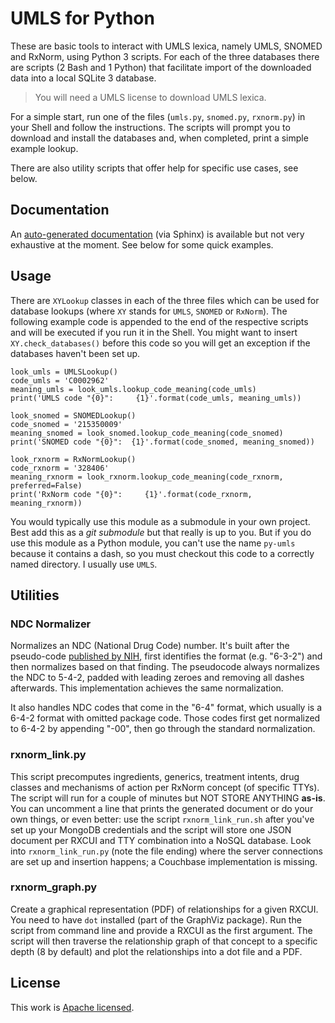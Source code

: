 UMLS for Python
===============

These are basic tools to interact with UMLS lexica, namely UMLS, SNOMED and RxNorm, using Python 3 scripts.
For each of the three databases there are scripts (2 Bash and 1 Python) that facilitate import of the downloaded data into a local SQLite 3 database.

> You will need a UMLS license to download UMLS lexica.

For a simple start, run one of the files (`umls.py`, `snomed.py`, `rxnorm.py`) in your Shell and follow the instructions.
The scripts will prompt you to download and install the databases and, when completed, print a simple example lookup.

There are also utility scripts that offer help for specific use cases, see below.

Documentation
-------------

An [auto-generated documentation](http://chb.github.io/py-umls/) (via Sphinx) is available but not very exhaustive at the moment.
See below for some quick examples.

Usage
-----

There are `XYLookup` classes in each of the three files which can be used for database lookups (where `XY` stands for `UMLS`, `SNOMED` or `RxNorm`).
The following example code is appended to the end of the respective scripts and will be executed if you run it in the Shell.
You might want to insert `XY.check_databases()` before this code so you will get an exception if the databases haven't been set up.

    look_umls = UMLSLookup()
    code_umls = 'C0002962'
    meaning_umls = look_umls.lookup_code_meaning(code_umls)
    print('UMLS code "{0}":     {1}'.format(code_umls, meaning_umls))
    
    look_snomed = SNOMEDLookup()
    code_snomed = '215350009'
    meaning_snomed = look_snomed.lookup_code_meaning(code_snomed)
    print('SNOMED code "{0}":  {1}'.format(code_snomed, meaning_snomed))
    
    look_rxnorm = RxNormLookup()
    code_rxnorm = '328406'
    meaning_rxnorm = look_rxnorm.lookup_code_meaning(code_rxnorm, preferred=False)
    print('RxNorm code "{0}":     {1}'.format(code_rxnorm, meaning_rxnorm))

You would typically use this module as a submodule in your own project.
Best add this as a _git submodule_ but that really is up to you.
But if you do use this module as a Python module, you can't use the name `py-umls` because it contains a dash, so you must checkout this code to a correctly named directory.
I usually use `UMLS`.

Utilities
---------

### NDC Normalizer

Normalizes an NDC (National Drug Code) number.
It's built after the pseudo-code [published by NIH](http://www.nlm.nih.gov/research/umls/rxnorm/NDC_Normalization_Code.rtf), first identifies the format (e.g. "6-3-2") and then normalizes based on that finding.
The pseudocode always normalizes the NDC to 5-4-2, padded with leading zeroes and removing all dashes afterwards.
This implementation achieves the same normalization.

It also handles NDC codes that come in the "6-4" format, which usually is a 6-4-2 format with omitted package code.
Those codes first get normalized to 6-4-2 by appending "-00", then go through the standard normalization.

### rxnorm_link.py

This script precomputes ingredients, generics, treatment intents, drug classes and mechanisms of action per RxNorm concept (of specific TTYs).
The script will run for a couple of minutes but NOT STORE ANYTHING **as-is**.
You can uncomment a line that prints the generated document or do your own things, or even better:
use the script `rxnorm_link_run.sh` after you've set up your MongoDB credentials and the script will store one JSON document per RXCUI and TTY combination into a NoSQL database.
Look into `rxnorm_link_run.py` (note the file ending) where the server connections are set up and insertion happens; a Couchbase implementation is missing.

### rxnorm_graph.py

Create a graphical representation (PDF) of relationships for a given RXCUI.
You need to have `dot` installed (part of the GraphViz package).
Run the script from command line and provide a RXCUI as the first argument.
The script will then traverse the relationship graph of that concept to a specific depth (8 by default) and plot the relationships into a dot file and a PDF.

License
-------

This work is [Apache licensed](LICENSE.txt).

